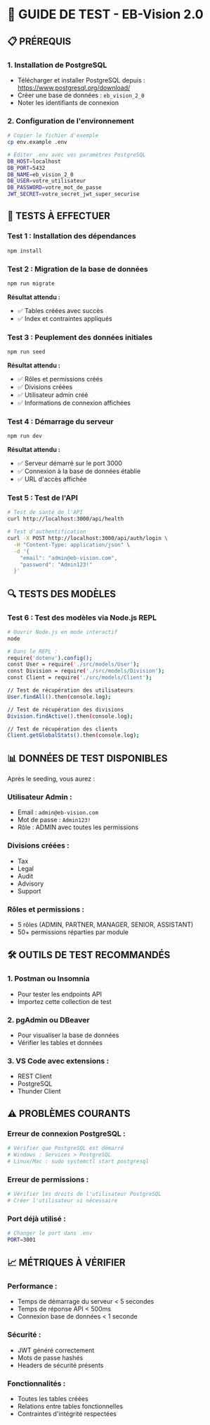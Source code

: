 # 🧪 GUIDE DE TEST - EB-Vision 2.0

## 📋 **PRÉREQUIS**

### 1. **Installation de PostgreSQL**
- Télécharger et installer PostgreSQL depuis : https://www.postgresql.org/download/
- Créer une base de données : `eb_vision_2_0`
- Noter les identifiants de connexion

### 2. **Configuration de l'environnement**
```bash
# Copier le fichier d'exemple
cp env.example .env

# Éditer .env avec vos paramètres PostgreSQL
DB_HOST=localhost
DB_PORT=5432
DB_NAME=eb_vision_2_0
DB_USER=votre_utilisateur
DB_PASSWORD=votre_mot_de_passe
JWT_SECRET=votre_secret_jwt_super_securise
```

## 🚀 **TESTS À EFFECTUER**

### **Test 1 : Installation des dépendances**
```bash
npm install
```

### **Test 2 : Migration de la base de données**
```bash
npm run migrate
```
**Résultat attendu :** 
- ✅ Tables créées avec succès
- ✅ Index et contraintes appliqués

### **Test 3 : Peuplement des données initiales**
```bash
npm run seed
```
**Résultat attendu :**
- ✅ Rôles et permissions créés
- ✅ Divisions créées
- ✅ Utilisateur admin créé
- ✅ Informations de connexion affichées

### **Test 4 : Démarrage du serveur**
```bash
npm run dev
```
**Résultat attendu :**
- ✅ Serveur démarré sur le port 3000
- ✅ Connexion à la base de données établie
- ✅ URL d'accès affichée

### **Test 5 : Test de l'API**
```bash
# Test de santé de l'API
curl http://localhost:3000/api/health

# Test d'authentification
curl -X POST http://localhost:3000/api/auth/login \
  -H "Content-Type: application/json" \
  -d '{
    "email": "admin@eb-vision.com",
    "password": "Admin123!"
  }'
```

## 🔍 **TESTS DES MODÈLES**

### **Test 6 : Test des modèles via Node.js REPL**
```bash
# Ouvrir Node.js en mode interactif
node

# Dans le REPL :
require('dotenv').config();
const User = require('./src/models/User');
const Division = require('./src/models/Division');
const Client = require('./src/models/Client');

// Test de récupération des utilisateurs
User.findAll().then(console.log);

// Test de récupération des divisions
Division.findActive().then(console.log);

// Test de récupération des clients
Client.getGlobalStats().then(console.log);
```

## 📊 **DONNÉES DE TEST DISPONIBLES**

Après le seeding, vous aurez :

### **Utilisateur Admin :**
- Email : `admin@eb-vision.com`
- Mot de passe : `Admin123!`
- Rôle : ADMIN avec toutes les permissions

### **Divisions créées :**
- Tax
- Legal  
- Audit
- Advisory
- Support

### **Rôles et permissions :**
- 5 rôles (ADMIN, PARTNER, MANAGER, SENIOR, ASSISTANT)
- 50+ permissions réparties par module

## 🛠️ **OUTILS DE TEST RECOMMANDÉS**

### **1. Postman ou Insomnia**
- Pour tester les endpoints API
- Importez cette collection de test

### **2. pgAdmin ou DBeaver**
- Pour visualiser la base de données
- Vérifier les tables et données

### **3. VS Code avec extensions :**
- REST Client
- PostgreSQL
- Thunder Client

## ⚠️ **PROBLÈMES COURANTS**

### **Erreur de connexion PostgreSQL :**
```bash
# Vérifier que PostgreSQL est démarré
# Windows : Services > PostgreSQL
# Linux/Mac : sudo systemctl start postgresql
```

### **Erreur de permissions :**
```bash
# Vérifier les droits de l'utilisateur PostgreSQL
# Créer l'utilisateur si nécessaire
```

### **Port déjà utilisé :**
```bash
# Changer le port dans .env
PORT=3001
```

## 📈 **MÉTRIQUES À VÉRIFIER**

### **Performance :**
- Temps de démarrage du serveur < 5 secondes
- Temps de réponse API < 500ms
- Connexion base de données < 1 seconde

### **Sécurité :**
- JWT généré correctement
- Mots de passe hashés
- Headers de sécurité présents

### **Fonctionnalités :**
- Toutes les tables créées
- Relations entre tables fonctionnelles
- Contraintes d'intégrité respectées 